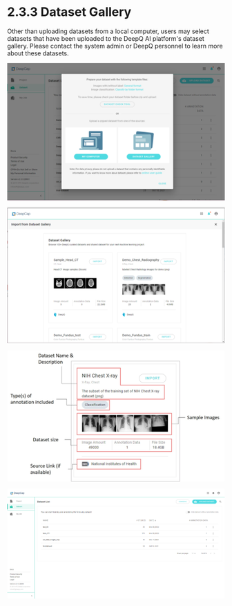 # 2.3.3 Dataset Gallery

Other than uploading datasets from a local computer, users may select datasets that have been uploaded to the DeepQ AI platform's dataset gallery. Please contact the system admin or DeepQ personnel to learn more about these datasets.

![Select "Dataset Gallery" to upload datasets that were stored on the system.](../../.gitbook/assets/con-2-3-3-1-new.png)

![The gallery contains datasets of different images/annotations that is carefully prepared by DeepQ.](../../.gitbook/assets/con-2-3-3-2-2.3.PNG)

![Each card contains information about the dataset, including file size/format, annoatation type included and source link](../../.gitbook/assets/con-2-3-3-3-2.3.jpg)

![Once successfully imported, the user can view and process the dataset under "DeepCap-->Dataset" or "AI Training-->Dataset"](../../.gitbook/assets/con-2-6-0.png)
